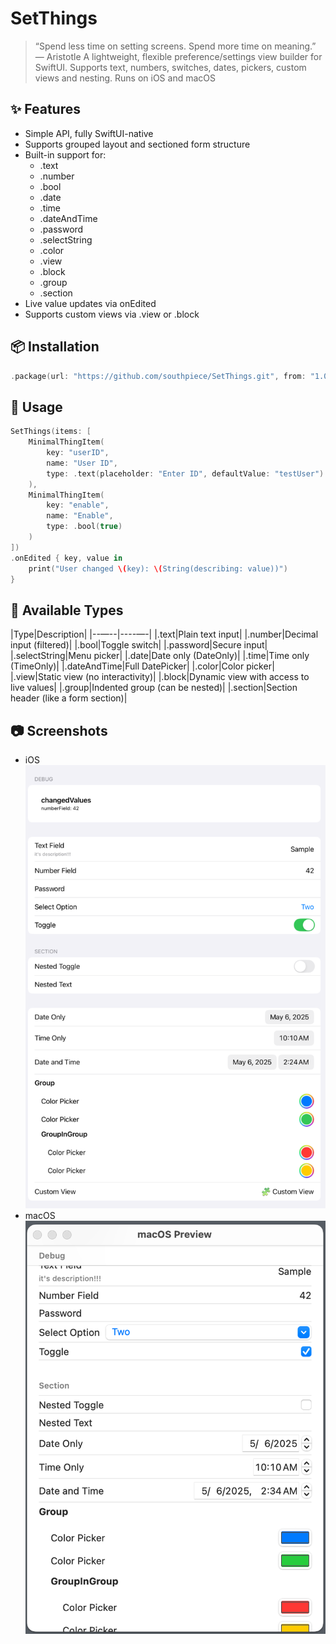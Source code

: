 # SetThings
>“Spend less time on setting screens. Spend more time on meaning.” — Aristotle
A lightweight, flexible preference/settings view builder for SwiftUI.
Supports text, numbers, switches, dates, pickers, custom views and nesting.
Runs on iOS and macOS

## ✨ Features
- Simple API, fully SwiftUI-native
- Supports grouped layout and sectioned form structure
- Built-in support for:
    - .text
    - .number
    - .bool
    - .date
    - .time
    - .dateAndTime
    - .password
    - .selectString
    - .color
    - .view
    - .block
    - .group
    - .section
- Live value updates via onEdited
- Supports custom views via .view or .block

## 📦 Installation
```swift
.package(url: "https://github.com/southpiece/SetThings.git", from: "1.0.0")
```

## 🚀 Usage
```swift
SetThings(items: [
    MinimalThingItem(
        key: "userID",
        name: "User ID",
        type: .text(placeholder: "Enter ID", defaultValue: "testUser")
    ),
    MinimalThingItem(
        key: "enable",
        name: "Enable",
        type: .bool(true)
    )
])
.onEdited { key, value in
    print("User changed \(key): \(String(describing: value))")
}
```

## 🧱 Available Types

|Type|Description|
|--—--|----—-|
|.text|Plain text input|
|.number|Decimal input (filtered)|
|.bool|Toggle switch|
|.password|Secure input|
|.selectString|Menu picker|
|.date|Date only (DateOnly)|
|.time|Time only (TimeOnly)|
|.dateAndTime|Full DatePicker|
|.color|Color picker|
|.view|Static view (no interactivity)|
|.block|Dynamic view with access to live values|
|.group|Indented group (can be nested)|
|.section|Section header (like a form section)|

## 📷 Screenshots
- iOS
    ![images](./images/ios.png)
- macOS
    ![images](./images/macos.png)
